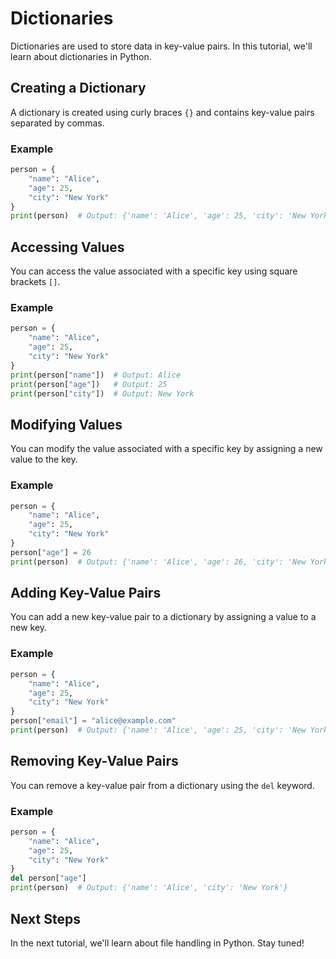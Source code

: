 # Dictionaries

Dictionaries are used to store data in key-value pairs. In this tutorial, we'll learn about dictionaries in Python.

## Creating a Dictionary

A dictionary is created using curly braces `{}` and contains key-value pairs separated by commas.

### Example

```python
person = {
    "name": "Alice",
    "age": 25,
    "city": "New York"
}
print(person)  # Output: {'name': 'Alice', 'age': 25, 'city': 'New York'}
```

## Accessing Values

You can access the value associated with a specific key using square brackets `[]`.

### Example

```python
person = {
    "name": "Alice",
    "age": 25,
    "city": "New York"
}
print(person["name"])  # Output: Alice
print(person["age"])   # Output: 25
print(person["city"])  # Output: New York
```

## Modifying Values

You can modify the value associated with a specific key by assigning a new value to the key.

### Example

```python
person = {
    "name": "Alice",
    "age": 25,
    "city": "New York"
}
person["age"] = 26
print(person)  # Output: {'name': 'Alice', 'age': 26, 'city': 'New York'}
```

## Adding Key-Value Pairs

You can add a new key-value pair to a dictionary by assigning a value to a new key.

### Example

```python
person = {
    "name": "Alice",
    "age": 25,
    "city": "New York"
}
person["email"] = "alice@example.com"
print(person)  # Output: {'name': 'Alice', 'age': 25, 'city': 'New York', 'email': 'alice@example.com'}
```

## Removing Key-Value Pairs

You can remove a key-value pair from a dictionary using the `del` keyword.

### Example

```python
person = {
    "name": "Alice",
    "age": 25,
    "city": "New York"
}
del person["age"]
print(person)  # Output: {'name': 'Alice', 'city': 'New York'}
```

## Next Steps

In the next tutorial, we'll learn about file handling in Python. Stay tuned!